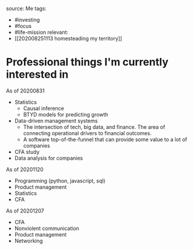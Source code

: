 source: Me
tags:
- #investing 
- #focus 
- #life-mission 
relevant:
- [[202008251113 homesteading my territory]]

# Professional things I'm currently interested in

As of 20200831
- Statistics
	- Causal inference
	- BTYD models for predicting growth
- Data-driven management systems
	- The intersection of tech, big data, and finance. The area of connecting operational drivers to financial outcomes.
	- A software top-of-the-funnel that can provide some value to a lot of companies
- CFA study
- Data analysis for companies

As of 20201120
- Programming (python, javascript, sql)
- Product management
- Statistics
- CFA

As of 20201207
- CFA
- Nonviolent communication
- Product management
- Networking



